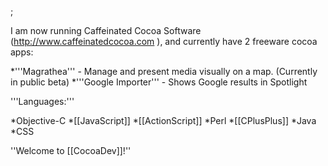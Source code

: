 ; 

I am now running Caffeinated Cocoa Software (http://www.caffeinatedcocoa.com ), and currently have 2 freeware cocoa apps:

*'''Magrathea''' - Manage and present media visually on a map. (Currently in public beta)
*'''Google Importer''' - Shows Google results in Spotlight


'''Languages:'''

*Objective-C
*[[JavaScript]]
*[[ActionScript]]
*Perl
*[[CPlusPlus]]
*Java
*CSS


''Welcome to [[CocoaDev]]!''